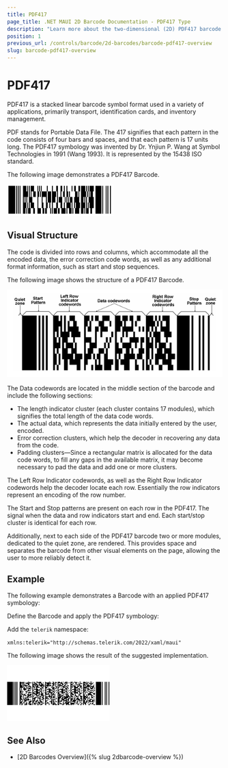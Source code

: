 ```yaml
---
title: PDF417
page_title: .NET MAUI 2D Barcode Documentation - PDF417 Type
description: "Learn more about the two-dimensional (2D) PDF417 barcode type supported by the Telerik UI for MAUI Barcode."
position: 1
previous_url: /controls/barcode/2d-barcodes/barcode-pdf417-overview
slug: barcode-pdf417-overview
---
```


# PDF417

PDF417 is a stacked linear barcode symbol format used in a variety of applications, primarily transport, identification cards, and inventory management.

PDF stands for Portable Data File. The 417 signifies that each pattern in the code consists of four bars and spaces, and that each pattern is 17 units long. The PDF417 symbology was invented by Dr. Ynjiun P. Wang at Symbol Technologies in 1991 (Wang 1993). It is represented by the 15438 ISO standard.

The following image demonstrates a PDF417 Barcode.

![Barcode PDF417](images/barcode-2d-barcodes-pdf417-overview001.png)

## Visual Structure

The code is divided into rows and columns, which accommodate all the encoded data, the error correction code words, as well as any additional format information, such as start and stop sequences.

The following image shows the structure of a PDF417 Barcode.

![Barcode PDF417 structure](images/barcode-2d-barcodes-pdf417-overview002.png)

The Data codewords are located in the middle section of the barcode and include the following sections:

* The length indicator cluster (each cluster contains 17 modules), which signifies the total length of the data code words.
* The actual data, which represents the data initially entered by the user, encoded.
* Error correction clusters, which help the decoder in recovering any data from the code.
* Padding clusters&mdash;Since a rectangular matrix is allocated for the data code words, to fill any gaps in the available matrix, it may become necessary to pad the data and add one or more clusters.

The Left Row Indicator codewords, as well as the Right Row Indicator codewords help the decoder locate each row. Essentially the row indicators represent an encoding of the row number.

The Start and Stop patterns are present on each row in the PDF417. The signal when the data and row indicators start and end. Each start/stop cluster is identical for each row.

Additionally, next to each side of the PDF417 barcode two or more modules, dedicated to the quiet zone, are rendered. This provides space and separates the barcode from other visual elements on the page, allowing the user to more reliably detect it.

## Example

The following example demonstrates a Barcode with an applied PDF417 symbology:

Define the Barcode and apply the PDF417 symbology:

<snippet id='barcodepdf-example-xaml' />

Add the `telerik` namespace:

```XAML
xmlns:telerik="http://schemas.telerik.com/2022/xaml/maui"
```

The following image shows the result of the suggested implementation.

![Barcode PDF417](images/barcode-2d-barcodes-pdf417-example.png)

## See Also

- [2D Barcodes Overview]({% slug 2dbarcode-overview %})
